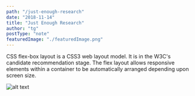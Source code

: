 ```yaml
---
path: "/just-enough-research"
date: "2018-11-14"
title: "Just Enough Research"
author: "tg"
postType: "note"
featuredImage: "./featuredImage.png"
---
```


CSS flex-box layout is a CSS3 web layout model. It is in the W3C's candidate recommendation stage. The flex layout allows responsive elements within a container to be automatically arranged depending upon screen size.

![alt text](/th-styleguide-1.png "TH")
